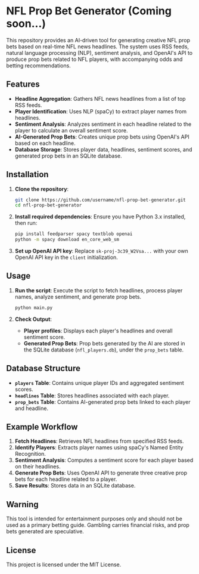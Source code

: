 # NFL Prop Bet Generator (Coming soon...)

This repository provides an AI-driven tool for generating creative NFL prop bets based on real-time NFL news headlines. The system uses RSS feeds, natural language processing (NLP), sentiment analysis, and OpenAI's API to produce prop bets related to NFL players, with accompanying odds and betting recommendations.

## Features

- **Headline Aggregation**: Gathers NFL news headlines from a list of top RSS feeds.
- **Player Identification**: Uses NLP (spaCy) to extract player names from headlines.
- **Sentiment Analysis**: Analyzes sentiment in each headline related to the player to calculate an overall sentiment score.
- **AI-Generated Prop Bets**: Creates unique prop bets using OpenAI's API based on each headline.
- **Database Storage**: Stores player data, headlines, sentiment scores, and generated prop bets in an SQLite database.

## Installation

1. **Clone the repository**:
   ```bash
   git clone https://github.com/username/nfl-prop-bet-generator.git
   cd nfl-prop-bet-generator
   ```

2. **Install required dependencies**:
   Ensure you have Python 3.x installed, then run:
   ```bash
   pip install feedparser spacy textblob openai
   python -m spacy download en_core_web_sm
   ```

3. **Set up OpenAI API key**:
   Replace `sk-proj-3c39_W2Vsa...` with your own OpenAI API key in the `client` initialization.

## Usage

1. **Run the script**:
   Execute the script to fetch headlines, process player names, analyze sentiment, and generate prop bets.
   ```bash
   python main.py
   ```

2. **Check Output**:
   - **Player profiles**: Displays each player's headlines and overall sentiment score.
   - **Generated Prop Bets**: Prop bets generated by the AI are stored in the SQLite database (`nfl_players.db`), under the `prop_bets` table.

## Database Structure

- **`players` Table**: Contains unique player IDs and aggregated sentiment scores.
- **`headlines` Table**: Stores headlines associated with each player.
- **`prop_bets` Table**: Contains AI-generated prop bets linked to each player and headline.

## Example Workflow

1. **Fetch Headlines**: Retrieves NFL headlines from specified RSS feeds.
2. **Identify Players**: Extracts player names using spaCy's Named Entity Recognition.
3. **Sentiment Analysis**: Computes a sentiment score for each player based on their headlines.
4. **Generate Prop Bets**: Uses OpenAI API to generate three creative prop bets for each headline related to a player.
5. **Save Results**: Stores data in an SQLite database.

## Warning

This tool is intended for entertainment purposes only and should not be used as a primary betting guide. Gambling carries financial risks, and prop bets generated are speculative.

## License

This project is licensed under the MIT License.
